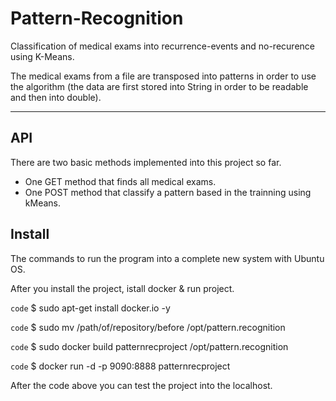 # Pattern-Recognition
Classification of medical exams into recurrence-events and no-recurence using K-Means.

The medical exams from a file are transposed into patterns in order to use the algorithm
(the data are first stored into String in order to be readable and then into double).

---

## API
There are two basic methods implemented into this project so far.

- One GET method that finds all medical exams. 
- One POST method that classify a pattern based in the trainning using kMeans.

## Install
The commands to run the program into a complete new system with Ubuntu OS.

After you install the project, istall docker & run project.

`code` $ sudo apt-get install docker.io -y

`code` $ sudo mv /path/of/repository/before /opt/pattern.recognition

`code` $ sudo docker build patternrecproject /opt/pattern.recognition

`code` $ docker run -d -p 9090:8888 patternrecproject

After the code above you can test the project into the localhost.
